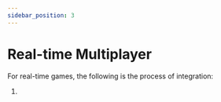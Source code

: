 ```yaml
---
sidebar_position: 3
---
```


# Real-time Multiplayer

For real-time games, the following is the process of integration:

1. 

